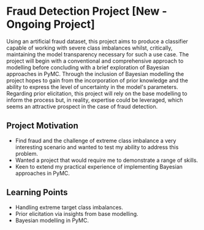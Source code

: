 # Fraud Detection Project [New - Ongoing Project]

Using an artificial fraud dataset, this project aims to produce a classifier capable of working with severe class imbalances whilst, critically, maintaining the model transparency necessary for such a use case. The project will begin with a conventional and comprehensive approach to modelling before concluding with a brief exploration of Bayesian approaches in  PyMC. Through the inclusion of Bayesian modelling the project hopes to gain from the incorporation of prior knowledge and the ability to express the level of uncertainty in the model's parameters. Regarding prior elicitation, this project will rely on the base modelling to inform the process but, in reality, expertise could be leveraged, which seems an attractive prospect in the case of fraud detection.   

## Project Motivation

- Find fraud and the challenge of extreme class imbalance a very interesting scenario and wanted to test my ability to address this problem.
- Wanted a project that would require me to demonstrate a range of skills.
- Keen to extend my practical experience of implementing Bayesian approaches in PyMC.

## Learning Points

- Handling extreme target class imbalances.
- Prior elicitation via insights from base modelling. 
- Bayesian modelling in PyMC.

